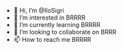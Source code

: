 - 👋 Hi, I’m @IloSigri
- 👀 I’m interested in BRRRR
- 🌱 I’m currently learning BRRRR
- 💞️ I’m looking to collaborate on BRRR
- 📫 How to reach me BRRRR
